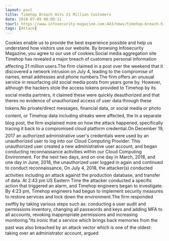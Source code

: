 ```yaml
---
layout: post
title: Timehop Breach Hits 21 Million Customers
date: 2018-07-09 00:00:11
tourl: https://www.infosecurity-magazine.com:443/news/timehop-breach-hits-21-million/
tags: [Attack]
---
```

Cookies enable us to provide the best experience possible and help us understand how visitors use our website. By browsing Infosecurity Magazine, you agree to our use of cookies.Social media aggregation site Timehop has revealed a major breach of customers personal information affecting 21 million users.The firm claimed in a post over the weekend that it discovered a network intrusion on July 4, leading to the compromise of names, email addresses and phone numbers.The firm offers an unusual service in resurfacing old social media posts from years gone by. However, although the hackers stole the access tokens provided to Timehop by its social media partners, it claimed these were quickly deauthorized and that theres no evidence of unauthorized access of user data through these tokens.No private/direct messages, financial data, or social media or photo content, or Timehop data including streaks were affected, the In a separate blog post, the firm explained more on how the attack happened, specifically tracing it back to a compromised cloud platform credential.On December 19, 2017 an authorized administrative user's credentials were used by an unauthorized user to log into our Cloud Computing Provider. This unauthorized user created a new administrative user account, and began conducting reconnaissance activities within our Cloud Computing Environment. For the next two days, and on one day in March, 2018, and one day in June, 2018, the unauthorized user logged in again and continued to conduct reconnaissance, On July 4, 2018, the attacker(s) conducted activities including an attack against the production database, and transfer of data. At 2:43 pm US Eastern Time the attacker conducted a specific action that triggered an alarm, and Timehop engineers began to investigate. By 4:23 pm, Timehop engineers had begun to implement security measures to restore services and lock down the environment.The firm responded swiftly by taking various steps such as: conducting a user audit and permissions inventory, changing all passwords and keys and adding MFA to all accounts, revoking inappropriate permissions and increasing monitoring."Its ironic that a service which brings back memories from the past was also breached by an attack vector which is one of the oldest: taking over an administrator account, argued 